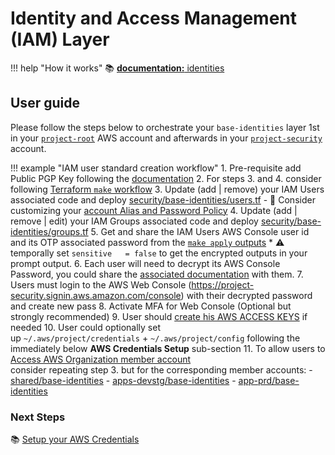 # Identity and Access Management (IAM) Layer

!!! help "How it works"
    :books: [**documentation:** identities](../../how-it-works/identities/identities.md)
    
## User guide

Please follow the steps below to orchestrate your `base-identities` layer 1st in your
[`project-root`](https://github.com/binbashar/le-tf-infra-aws/tree/master/root/base-identities) AWS account and
afterwards in your [`project-security`](https://github.com/binbashar/le-tf-infra-aws/tree/master/security/base-identities) account.

!!! example "IAM user standard creation workflow"
    1. Pre-requisite add Public PGP Key following the [documentation](./gpg.md) 
    2. For steps 3. and 4. consider following 
    [Terraform `make` workflow](https://leverage.binbash.com.ar/user-guide/base-workflow/repo-le-tf-infra-aws/)
    3. Update (add | remove) your IAM Users associated code and deploy 
    [security/base-identities/users.tf](https://github.com/binbashibilitySRL/devops-tf-infra/blob/master/security/base-identities/users.tf)
        - :file_folder: Consider customizing your [account Alias and Password Policy](https://github.com/binbashar/le-tf-infra-aws/blob/master/security/base-identities/account.tf)
    4. Update (add | remove | edit) your IAM Groups associated code and deploy 
    [security/base-identities/groups.tf](https://github.com/binbashibilitySRL/devops-tf-infra/blob/master/security/base-identities/groups.tf)
    5. Get and share the IAM Users AWS Console user id and its OTP associated password from the 
    [`make apply` outputs](https://github.com/binbashar/le-tf-infra-aws/blob/master/security/base-identities/outputs.tf)
        * :warning: temporally set `sensitive   = false` to get the encrypted outputs in your prompt output.
    6. Each user will need to decrypt its AWS Console Password, you could share the [associated documentation](./gpg.md) with them.
    7. Users must login to the AWS Web Console (https://project-security.signin.aws.amazon.com/console) with their
     decrypted password and create new pass 
    8. Activate MFA for Web Console (Optional but strongly recommended)
    9. User should 
    [create his AWS ACCESS KEYS](https://docs.aws.amazon.com/IAM/latest/UserGuide/id_credentials_access-keys.html#Using_CreateAccessKey) 
    if needed 
    10. User could optionally set up `~/.aws/project/credentials` + `~/.aws/project/config` following the immediately
     below **AWS Credentials Setup** sub-section
    11. To allow users to 
    [Access AWS Organization member account](https://aws.amazon.com/premiumsupport/knowledge-center/organizations-member-account-access/)        
    consider repeating step 3. but for the corresponding member accounts:
        - [shared/base-identities](https://github.com/binbashar/le-tf-infra-aws/tree/master/shared/base-identities)
        - [apps-devstg/base-identities](https://github.com/binbashar/le-tf-infra-aws/tree/master/apps-devstg/base-identities)
        - [app-prd/base-identities](https://github.com/binbashar/le-tf-infra-aws/tree/master/apps-prd/base-identities)


### Next Steps

:books: [Setup your AWS Credentials](credentials.md)

